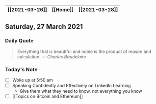 | [[2021-03-26]] | [[Home]] | [[2021-03-28]] |
| :------------: | :------: | :------------: |

## Saturday, 27 March 2021

### Daily Quote
> Everything that is beautiful and noble is the product of reason and calculation.
> &mdash; <cite>Charles Baudelaire</cite>

### Today's Note

- [ ] Woke up at 5:50 am
- [ ] Speaking Confidently and Effectively on LinkedIn Learning
	- Give them what they need to know, not everything you know
- [ ] [[Topics on Bitcoin and Ethereum]]